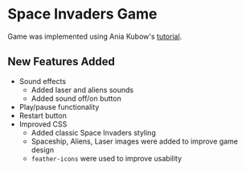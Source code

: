 # Space Invaders Game

Game was implemented using Ania Kubow's [tutorial](https://www.youtube.com/watch?v=lhNdUVh3qCc&t=2590s).

## New Features Added

- Sound effects
  - Added laser and aliens sounds
  - Added sound off/on button
- Play/pause functionality
- Restart button
- Improved CSS
  - Added classic Space Invaders styling
  - Spaceship, Aliens, Laser images were added to improve game design
  - `feather-icons` were used to improve usability
